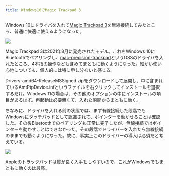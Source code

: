 ```yaml
---
title: Windows10でMagic Trackpad 3
---
```

Windows 10にドライバを入れて[Magic Trackpad 3](https://www.amazon.co.jp/dp/B09BTT6FJ9)を無線接続してみたところ、普通に快適に使えるようになった。

![](https://lh3.googleusercontent.com/docs/AG8NV2ZrNHlg6m3wWfDzYL9eFdDNHSoCzt-JtJ3ZgWHf4ViCnvAzqFZHOsjVQNhi5FVRHY2tc9JJ5MmdTLnmoU_CxhSMBcm_c4FAoq7PX5Ybl8d7S5V81W4adBsZ6rA8VbYDKRUxU19Rh47BmUDvXDSvxUGGUJNBiEwBWy7VOmwcRDC4QX35g0g5idS0vDlbDS4wrmF8WfnG9qZXTWom_s7e819fHbBYaLR2k1ZGvpXI1Mdw3G3F_kNok4imxxINJbMMa1sCrZfmRzFWmyYZx4qzK-tCdfFOjA8hTyxqmfAwk2zKE9n1CgzhNshSH6VIvJ4-c4CN4tW6uVbS0zpADnohWgzrxd_xXhAVxbqQvlt_5H8zL5KZmsEGVgxpRa2KVUW6kaepggb02iFxkI2EcIMHejWJRORGqjK0wINtFYc2-Jhiyd-4PtrskdBKMO_N2eTqCVZhka-dUL_lhe-YGeY7mmAOuqAdtlYh-90IigU0aczo8VjxRxapOndnyG7qAurVJh0YDlFV95VqtHrleR3MTmFpVBzt1pMwOF-_W8CrGQkDKorqalOT1MOJrW-2gTNdKLvUbdepV7ArshCBRJ5zCDGWLZg-7_SHEhoEv9pp7Ni0w4QftogtLGAn5kdYgP8t1EgPfDZzA8CFqM5i3V7O_k8-9dCrzbzN3vUXs8TgJtnfPnKRGAdvcLLV9pzunuQ77YycGWkHjWJBv21gh3HY2hHhApqtYHZUzt3lNghE39TiDL-V0nnzbhGQou4cz8HWbFz0uvtwad0W6gWyziXQ3or-laFCoDfVbxjMdqj5miKM2fEDsDBwKPkGGANzlmGjxA6-44JkD1F6e9FTIoH5FSOR62dm-iyMf3OaGkXz3wqqUGgyPqAqdCoMvIjNEWs3jxz9C3eOXFg4g8CTl4CBwbQjJnCxt10uNTgbcMvWNsaqnYgfD1b0DiJWIjsOF7-2-0NNpxNMtNDwgd0ZQKkZf72ix07M_Lt1cRQD3NKcTz0uv_zt5FwnrLztcEmgTGcgRjrVWCeC7rjB0jELd2EGH7JBv8FEFxcxJ5RaDvqjKA_pK44dQFavMiPDayzi6w6l3FseWlFRcmrM3OhbTUOhtj_k4Xibvx1AwKpk243A52PfE3iHP0RIe70VWrd8efyLWNsdfJ2zeebGfH41xsJ7Q2rR5HJUT-1t7D5kdqMqEMIhl8rZYxXNyCLdkf_xzGhoqDXowPIjQ3HRyiZKIGxLda3Z5hE_owLs4YyliO9-2Pomq-e25g)

Magic Trackpad 3は2021年8月に発売されたモデル。これをWindows 10にBluetoothでペアリングし、[mac-precision-trackpad](https://github.com/imbushuo/mac-precision-touchpad)というOSSのドライバを入れたところ、4本指の操作なども含めてまともに動くようになった。細かい使い心地についても、個人的には特に申し分ないと感じる。

Drivers-amd64-ReleaseMSSigned.zipをダウンロードして展開し、中に含まれているAmtPtpDevice.infというファイルを右クリックしてインストールを選択するだけ。Windows 11の場合は、その他のオプションの中にインストールの項目があるはず。再起動は必要無くて、入れた瞬間からまともに動く。

ちなみに、ドライバを入れる前の状態では、まず有線接続した段階でもWindowsにタッチパッドとして認識されて、ポインターを動かせることは確認した。その後Bluetoothでのペアリングも正常に完了したが、無線接続ではポインターを動かすことはできなかった。その段階でドライバーを入れたら無線接続のままでも動くようになった。故に、事実上このドライバーの導入は必須だと考えている。

![](https://lh3.googleusercontent.com/docs/AG8NV2YVtMo1JKDdgEFVrGMc7vKZ9IE-He-u74xz657IYvUNSJzX8rI_mTnKuQfzUcVPADY0D4n5nC5wWmO-lIXJ2nvBYfH92EAQpAZmEEwuh88OFVoGT83hsQ1yzHkaHdvvPcEx0at6XuXqIyWF4lHjjfgV9XkrngPrb5sjLNJZ4vcTaYVRSk5sOALsEua6o4GH98UEGF1zmpc9FKtmbN8a62z6J6wdnG7_0ffwa5Q_kIQkuccVgEsBKzeLepnIOgJKYpTUgpFYAP-fTVyrm8e5fNrffX5xH4QrtRMrWt1fwCUh0qSYPqX2DhGhSfmhg0UwugZ2EhhNDlUslA0Zi8Jb_bCqG2DiqY1VhyGdAa5L7kIaWs3rwEDOiBKIz3jOtMuxNpgqIkQhb1GNwzBOUqdQEzdR48oDzzhMCV-JwG7uHrF30zG1eRHf7fV9kPDWfhz1tt_CAqbvc1dpJNoFsR-4MiBpBAosfJm_FsDVg1nVDrAIY_CiLbiJYB7h2q0nHQpGME5ietThBULgHntSUW38SPJ2ZZK_K93RXd1Hv-Ow0B2DOQT1MC91eNeMlz7QYnJAJjv2_yy7rAuUkG-LQZw8K4p4F0rY2euMbMD8K1ae-bXsHNwyzus1HywemagfgUOILs2WiSmlO7juU_hmcOZg5EAYpr3Hzewr5BOzxTeNN7CGMYVEn_503ukjz74hCEIAi08p0dGa8H9E0S0AimosSMeGu0ttGNVis9aTmTChOFfPRpZfKbm6fXDHSsEeF134Girv24w_v6_EoQUaG2-Peqa4NLCJmDMELNsPREcDKY-HVEGfu1E02ck-89RS1_e08gtW750mjHoFiIPVuyYqnbJRoFCa3SIp_j3HRcM4q339msm8w4QBWsjBI1CH_2wj1kzGWozyHIgvYzSoVfpQ8lci-_GiRj5tWd4iTLQul9bNKMDHHw-khZ9TGxymlWaXrEa_e3nSUgjxi5hmd6dRwmiIG5uJ6ePunr9nExMiglnxfujtOmlLDQBWWD9disZQ4jqdBmY9ui0xpkUH94Pnfgto7QlZaej-3ZeyFPkBqfIpQkmCD9t3Z20a8iJrSRK7GEo26UZyVMRRrO3_X5juwPcGxgIr5WokjLhDDpR5PNm8rLWYmaUigAJTnU9oVJ9nG6ZIqEHY-0-HqqlRQnVSaalzOe1ZVwi5y7o_Ii_3nFOlC2uVaX5Nx8LI7mLPTNIiBHomDPeG2Qa5oDkgMB_ohMCPUqQiLI0wJh44GYZ0074D4hRQFQ)

Appleのトラックパッドは質が良く入手もしやすいので、これがWindowsでもまともに動くのは最高。
